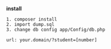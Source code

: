 **install**
~~~~
1. composer install     
2. import dump.sql   
3. change db config app/Config/db.php
~~~~
~~~~
url: your.domain/?student=[number]
~~~~
